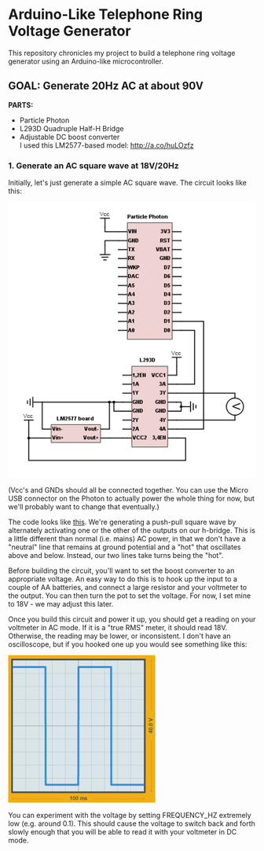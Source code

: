 # Arduino-Like Telephone Ring Voltage Generator

This repository chronicles my project to build a telephone ring voltage generator using an Arduino-like microcontroller.

## GOAL: Generate 20Hz AC at about 90V

**PARTS:**
- Particle Photon
- L293D Quadruple Half-H Bridge
- Adjustable DC boost converter  
  I used this LM2577-based model: http://a.co/huLOzfz

### 1. Generate an AC square wave at 18V/20Hz

Initially, let's just generate a simple AC square wave.  The circuit looks like this:

![A/C square wave generator circuit diagram](circuit-diagram.png)

(Vcc's and GNDs should all be connected together.  You can use the Micro USB connector on the Photon to actually power the whole thing for now, but we'll probably want to change that eventually.)

The code looks like [this](phone-ringer.ino).  We're generating a push-pull square wave by alternately activating one or the other of the outputs on our h-bridge.  This is a little different than normal (i.e. mains) AC power, in that we don't have a "neutral" line that remains at ground potential and a "hot" that oscillates above and below.  Instead, our two lines take turns being the "hot".

Before building the circuit, you'll want to set the boost converter to an appropriate voltage.  An easy way to do this is to hook up the input to a couple of AA batteries, and connect a large resistor and your voltmeter to the output.  You can then turn the pot to set the voltage.  For now, I set mine to 18V - we may adjust this later.

Once you build this circuit and power it up, you should get a reading on your voltmeter in AC mode.  If it is a "true RMS" meter, it should read 18V.  Otherwise, the reading may be lower, or inconsistent.  I don't have an oscilloscope, but if you hooked one up you would see something like this:

![A/C square wave result](waveform.png)

You can experiment with the voltage by setting FREQUENCY_HZ extremely low (e.g. around 0.1).  This should cause the voltage to switch back and forth slowly enough that you will be able to read it with your voltmeter in DC mode.